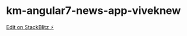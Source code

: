 # km-angular7-news-app-viveknew

[Edit on StackBlitz ⚡️](https://stackblitz.com/edit/km-angular7-news-app-viveknew)